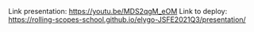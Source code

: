 Link presentation: https://youtu.be/MDS2qgM_eOM
Link to deploy: https://rolling-scopes-school.github.io/elygo-JSFE2021Q3/presentation/